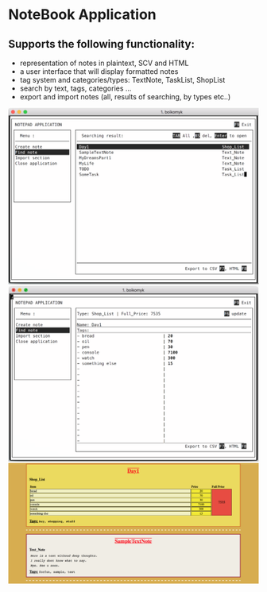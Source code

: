 
# NoteBook Application
## Supports the following functionality:
*  representation of notes in plaintext, SCV and HTML
*  a user interface that will display formatted notes
*  tag system and categories/types: TextNote, TaskList, ShopList
*  search by text, tags, categories ...
*  export and import notes (all, results of searching, by types etc..)


![alt text](screenshots/MenuMain.png "Main Menu")
![alt text](screenshots/ShopList.png "ShopList type of Note")
![alt text](screenshots/HTML_Export.png "Example of export")
